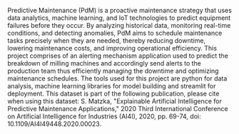 Predictive Maintenance (PdM) is a proactive maintenance strategy that uses data analytics, machine learning, and IoT technologies to predict equipment failures before they occur. By analyzing historical data, monitoring real-time conditions, and detecting anomalies, PdM aims to schedule maintenance tasks precisely when they are needed, thereby reducing downtime, lowering maintenance costs, and improving operational efficiency.
This project comprises of an alerting mechanism application used to predict the breakdown of milling machines and accordingly send alerts to the production team thus efficiently managing the downtime and optimizing maintenance schedules.
The tools used for this project are python for data analysis, machine learning libraries for model building and streamlit for deployment. This dataset is part of the following publication, please cite when using this dataset:
S. Matzka, "Explainable Artificial Intelligence for Predictive Maintenance Applications," 2020 Third International Conference on Artificial Intelligence for Industries (AI4I), 2020, pp. 69-74, doi: 10.1109/AI4I49448.2020.00023.

